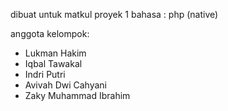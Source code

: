 dibuat untuk matkul proyek 1
bahasa : php (native)

anggota kelompok:
- Lukman Hakim
- Iqbal Tawakal
- Indri Putri
- Avivah Dwi Cahyani 
- Zaky Muhammad Ibrahim 